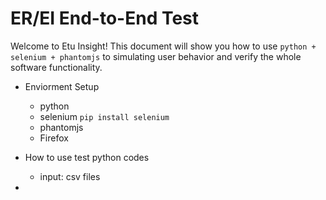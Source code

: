 # ER/EI End-to-End Test

Welcome to Etu Insight! This document will show you how to use ```python + selenium + phantomjs``` to simulating user behavior and verify the whole software functionality.

- Enviorment Setup
	- python
	- selenium
	```pip install selenium```
	- phantomjs
	- Firefox

- How to use test python codes
	- input: csv files

- 
